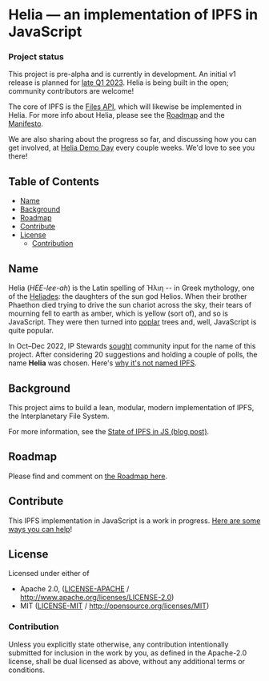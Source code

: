 # Helia — an implementation of IPFS in JavaScript

### Project status

This project is pre-alpha and is currently in development. An initial v1 release is planned for [late Q1 2023](/ROADMAP.md#late-q1-march). Helia is being built in the open; community contributors are welcome!

The core of IPFS is the [Files API](https://github.com/ipfs/js-ipfs/blob/master/docs/core-api/FILES.md), which will likewise be implemented in Helia. For more info about Helia, please see the [Roadmap](https://github.com/ipfs/helia/issues/5) and the [Manifesto](MANIFESTO.md).

We are also sharing about the progress so far, and discussing how you can get involved, at [Helia Demo Day](https://lu.ma/helia) every couple weeks. We'd love to see you there!

## Table of Contents <!-- omit in toc -->

- [Name](#name)
- [Background](#background)
- [Roadmap](#roadmap)
- [Contribute](#contribute)
- [License](#license)
  - [Contribution](#contribution)

## Name

Helia (_HEE-lee-ah_) is the Latin spelling of Ἡλιη -- in Greek mythology, one of the [Heliades](https://www.wikidata.org/wiki/Q12656412): the daughters of the sun god Helios. When their brother Phaethon died trying to drive the sun chariot across the sky, their tears of mourning fell to earth as amber, which is yellow (sort of), and so is JavaScript. They were then turned into [poplar](https://en.wiktionary.org/wiki/poplar) trees and, well, JavaScript is quite popular.

In Oct–Dec 2022, IP Stewards [sought](https://github.com/ipfs/pomegranate/issues/3) community input for the name of this project. After considering 20 suggestions and holding a couple of polls, the name **Helia** was chosen. Here's [why it's not named IPFS](https://github.com/ipfs/ipfs/issues/470).

## Background

This project aims to build a lean, modular, modern implementation of IPFS, the Interplanetary File System.

For more information, see the [State of IPFS in JS (blog post)](https://blog.ipfs.tech/state-of-ipfs-in-js/).

## Roadmap

Please find and comment on [the Roadmap here](https://github.com/ipfs/pomegranate/issues/5).

## Contribute

This IPFS implementation in JavaScript is a work in progress. [Here are some ways you can help](https://blog.ipfs.tech/state-of-ipfs-in-js/#%F0%9F%A4%9D-ways-you-can-help)!
 
## License

Licensed under either of

 * Apache 2.0, ([LICENSE-APACHE](LICENSE-APACHE) / http://www.apache.org/licenses/LICENSE-2.0)
 * MIT ([LICENSE-MIT](LICENSE-MIT) / http://opensource.org/licenses/MIT)

### Contribution

Unless you explicitly state otherwise, any contribution intentionally submitted for inclusion in the work by you, as defined in the Apache-2.0 license, shall be dual licensed as above, without any additional terms or conditions.
